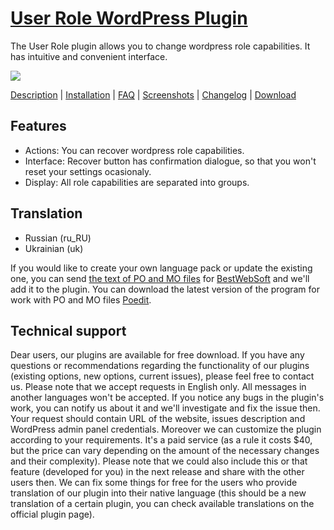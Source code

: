 <a href="http://bestwebsoft.com/plugin/user-role/" target=_blank>User Role WordPress Plugin</a>
==========================

The User Role plugin allows you to change wordpress role capabilities. It has intuitive and convenient interface. 

<img src="http://bestwebsoft.com/wp-content/uploads/2014/04/user-role-banner-website.jpg" />

<a href="http://bestwebsoft.com/products/user-role/description" target=_blank>Description</a> | 
<a href="http://bestwebsoft.com/products/user-role/installation" target=_blank>Installation</a> | 
<a href="http://bestwebsoft.com/products/user-role/faq" target=_blank>FAQ</a> | 
<a href="http://bestwebsoft.com/products/user-role/screenshots" target=_blank>Screenshots</a> | 
<a href="http://bestwebsoft.com/products/user-role/changelog" target=_blank>Changelog</a> | 
<a href="http://bestwebsoft.com/products/user-role/download" target=_blank>Download</a> 

Features
--------------------
* Actions: You can recover wordpress role capabilities.
* Interface: Recover button has confirmation dialogue, so that you won't reset your settings ocasionaly.
* Display: All role capabilities are separated into groups.

Translation
---------------------
* Russian (ru_RU)
* Ukrainian (uk)

If you would like to create your own language pack or update the existing one, you can send <a href="http://codex.wordpress.org/Translating_WordPress" target="_blank">the text of PO and MO files</a> for <a href="http://support.bestwebsoft.com" target="_blank">BestWebSoft</a> and we'll add it to the plugin. You can download the latest version of the program for work with PO and MO files  <a href="http://www.poedit.net/download.php" target="_blank">Poedit</a>.

Technical support
-------------------
Dear users, our plugins are available for free download. If you have any questions or recommendations regarding the functionality of our plugins (existing options, new options, current issues), please feel free to contact us. Please note that we accept requests in English only. All messages in another languages won't be accepted. If you notice any bugs in the plugin's work, you can notify us about it and we'll investigate and fix the issue then. Your request should contain URL of the website, issues description and WordPress admin panel credentials. Moreover we can customize the plugin according to your requirements. It's a paid service (as a rule it costs $40, but the price can vary depending on the amount of the necessary changes and their complexity). Please note that we could also include this or that feature (developed for you) in the next release and share with the other users then. We can fix some things for free for the users who provide translation of our plugin into their native language (this should be a new translation of a certain plugin, you can check available translations on the official plugin page). 
